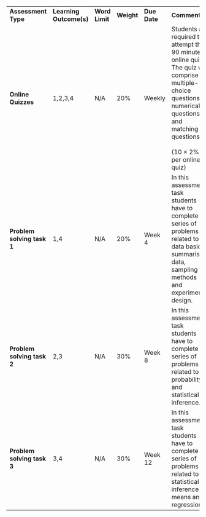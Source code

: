 |   |   |   |   |   |   |
|---|---|---|---|---|---|
|**Assessment Type**|**Learning Outcome(s)**|**Word Limit**|**Weight**|**Due Date**|**Comment(s)**|
|**Online Quizzes  <br>**|1,2,3,4|N/A|20%|Weekly|Students are required to attempt the 90 minutes online quiz. The quiz will comprise of multiple-choice questions, numerical questions and matching questions.  <br><br>(10 × 2% per online quiz)|
|**Problem solving task 1  <br>**|1,4|N/A|20%|Week 4|In this assessment, task students have to complete a series of problems related to data basics, summarising data, sampling methods and experimental design.|
|**Problem solving task 2  <br>**|2,3|N/A|30%|Week 8|In this assessment, task students have to complete a series of problems related to probability and statistical inference.|
|**Problem solving task 3  <br>**|3,4|N/A|30%|Week 12|In this assessment, task students have to complete a series of problems related to statistical inference for means and regression.|
